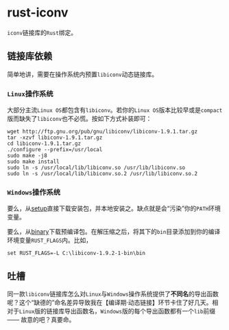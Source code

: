 # rust-iconv

`iconv`链接库的`Rust`绑定。

## 链接库依赖

简单地讲，需要在操作系统内预置`libiconv`动态链接库。

### `Linux`操作系统

大部分主流`Linux OS`都包含有`libiconv`。若你的`Linux OS`版本比较早或是`compact`版而缺失了`libiconv`也不必慌。按如下方式补装即可：

```shell
wget http://ftp.gnu.org/pub/gnu/libiconv/libiconv-1.9.1.tar.gz
tar -xzvf libiconv-1.9.1.tar.gz
cd libiconv-1.9.1.tar.gz
./configure --prefix=/usr/local
sudo make -j8
sudo make install
sudo ln -s /usr/local/lib/libiconv.so /usr/lib/libiconv.so
sudo ln -s /usr/local/lib/libiconv.so.2 /usr/lib/libiconv.so.2
```

### `Windows`操作系统

要么，从[setup](https://sourceforge.net/projects/gnuwin32/files/libiconv/1.9.2-1/libiconv-1.9.2-1.exe/download?use_mirror=jaist&download=)直接下载安装包，并本地安装之。缺点就是会“污染”你的`PATH`环境变量。

要么，从[binary](https://sourceforge.net/projects/gnuwin32/files/libiconv/1.9.2-1/libiconv-1.9.2-1-bin.zip/download?use_mirror=jaist&download=)下载预编译包。在解压缩之后，将其下的`bin`目录添加到你的编译环境变量`RUST_FLAGS`内。比如，

```shell
set RUST_FLAGS=-L C:\libiconv-1.9.2-1-bin\bin
```

## 吐槽

同一款`libiconv`链接库怎么对`Linux`与`Windows`操作系统提供了**不同名**的导出函数呢？这个“缺德的”命名差异导致我在【编译期·动态链接】环节卡住了好几天。相对于`Linux`版的链接库导出函数名，`Windows`版的每个导出函数都有一个`lib`前缀 —— 故意的吧？真要命。
